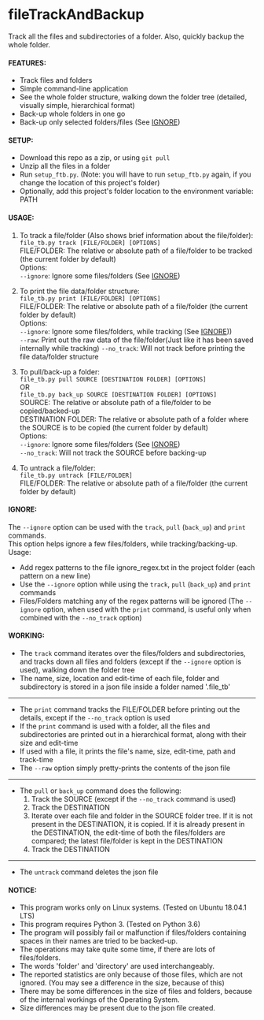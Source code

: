 # fileTrackAndBackup
Track all the files and subdirectories of a folder. Also, quickly backup the whole folder.



#### FEATURES:
* Track files and folders
* Simple command-line application
* See the whole folder structure, walking down the folder tree (detailed, visually simple, hierarchical format)
* Back-up whole folders in one go
* Back-up only selected folders/files (See [IGNORE](#ignore))

#### SETUP:  
* Download this repo as a zip, or using `git pull`
* Unzip all the files in a folder
* Run `setup_ftb.py`. (Note: you will have to run `setup_ftb.py` again, if you change the location of this project's folder)
* Optionally, add this project's folder location to the environment variable: PATH

#### USAGE:
1. To track a file/folder (Also shows brief information about the file/folder):  
`file_tb.py track [FILE/FOLDER] [OPTIONS]`  
FILE/FOLDER: The relative or absolute path of a file/folder to be tracked (the current folder by default)  
Options:  
`--ignore`: Ignore some files/folders (See [IGNORE](#ignore))

2. To print the file data/folder structure:  
`file_tb.py print [FILE/FOLDER] [OPTIONS]`  
FILE/FOLDER: The relative or absolute path of a file/folder (the current folder by default)  
Options:  
`--ignore`: Ignore some files/folders, while tracking (See [IGNORE](#ignore)))  
`--raw`: Print out the raw data of the file/folder(Just like it has been saved internally while tracking)
`--no_track`: Will not track before printing the file data/folder structure

3. To pull/back-up a folder:  
`file_tb.py pull SOURCE [DESTINATION FOLDER] [OPTIONS]`  
OR  
`file_tb.py back_up SOURCE [DESTINATION FOLDER] [OPTIONS]`  
SOURCE: The relative or absolute path of a file/folder to be copied/backed-up    
DESTINATION FOLDER: The relative or absolute path of a folder where the SOURCE is to be copied (the current folder by default)  
Options:  
`--ignore`: Ignore some files/folders (See [IGNORE](#ignore))  
`--no_track`: Will not track the SOURCE before backing-up

4. To untrack a file/folder:  
`file_tb.py untrack [FILE/FOLDER]`  
FILE/FOLDER: The relative or absolute path of a file/folder (the current folder by default)

#### IGNORE:
The `--ignore` option can be used with the `track`, `pull` (`back_up`) and `print` commands.  
This option helps ignore a few files/folders, while tracking/backing-up.  
Usage:  
* Add regex patterns to the file ignore_regex.txt in the project folder (each pattern on a new line)
* Use the `--ignore` option while using the `track`, `pull` (`back_up`) and `print` commands
* Files/Folders matching any of the regex patterns will be ignored
(The `--ignore` option, when used with the `print` command, is useful only when combined with the `--no_track` option)



#### WORKING:
* The `track` command iterates over the files/folders and subdirectories, and tracks down all files and folders 
(except if the `--ignore` option is used), walking down the folder tree
* The name, size, location and edit-time of each file, folder and subdirectory is stored in a json file inside a folder named
'.file_tb'
---
* The `print` command tracks the FILE/FOLDER before printing out the details, except if the `--no_track` option is used
* If the `print` command is used with a folder, all the files and subdirectories are printed out in a hierarchical format,
along with their size and edit-time
* If used with a file, it prints the file's name, size, edit-time, path and track-time
* The `--raw` option simply pretty-prints the contents of the json file
---
* The `pull` or `back_up` command does the following:
    1. Track the SOURCE (except if the `--no_track` command is used)
    2. Track the DESTINATION
    3. Iterate over each file and folder in the SOURCE folder tree. If it is not present in the DESTINATION, it is copied.
    If it is already present in the DESTINATION, the edit-time of both the files/folders are compared; the latest file/folder is kept in the DESTINATION
    4. Track the DESTINATION
---
* The `untrack` command deletes the json file

#### NOTICE:
* This program works only on Linux systems. (Tested on Ubuntu 18.04.1 LTS)
* This program requires Python 3. (Tested on Python 3.6)
* The program will possibly fail or malfunction if files/folders containing spaces in their names are tried to be backed-up.
* The operations may take quite some time, if there are lots of files/folders.
* The words 'folder' and 'directory' are used interchangeably.
* The reported statistics are only because of those files, which are not ignored. (You may see a difference in the size, because of this)
* There may be some differences in the size of files and folders, because of the internal workings of the Operating System.
* Size differences may be present due to the json file created.  
